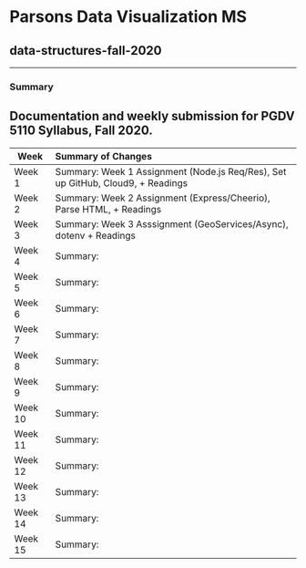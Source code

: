 # Parsons Data Visualization MS 
## data-structures-fall-2020
---
### Summary

Documentation and weekly submission for PGDV 5110 Syllabus, Fall 2020.
---

| Week          | Summary of Changes|   
| ------------- |:----------------- | 
| Week 1        | Summary: Week 1 Assignment (Node.js Req/Res), Set up GitHub, Cloud9, + Readings| 
| Week 2        | Summary: Week 2 Assignment (Express/Cheerio), Parse HTML, + Readings|   
| Week 3        | Summary: Week 3 Asssignment (GeoServices/Async), dotenv + Readings|  
| Week 4        | Summary:          | 
| Week 5        | Summary:          |   
| Week 6        | Summary:          |  
| Week 7        | Summary:          | 
| Week 8        | Summary:          |   
| Week 9        | Summary:          | 
| Week 10       | Summary:          |  
| Week 11       | Summary:          | 
| Week 12       | Summary:          |   
| Week 13       | Summary:          |      
| Week 14       | Summary:          |
| Week 15       | Summary:          |


